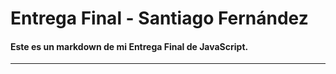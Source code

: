 # Entrega Final - Santiago Fernández
#### Este es un markdown de mi Entrega Final de JavaScript.
---
